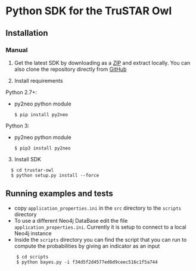 # Python SDK for the TruSTAR Owl 
  
## Installation

### Manual
1. Get the latest SDK by downloading as a [ZIP](https://github.com/trustar/trustar-owl/archive/master.zip) and extract locally.  You can also clone the repository directly from [GitHub](https://github.com/trustar/trustar-owl)

2. Install requirements

 Python 2.7+:
* py2neo python module

  ```shell
  $ pip install py2neo
  ``` 
  
 Python 3:
* py2neo python module

  ```shell
  $ pip3 install py2neo
  ``` 
  
3. Install SDK

  ```shell   
    $ cd trustar-owl
    $ python setup.py install --force
   ```

## Running examples and tests
- copy `application_properties.ini` in the `src` directory to the `scripts` directory
- To use a different Neo4j DataBase edit the file `application_properties.ini`. Currently it is setup to connect to a 
local Neo4j instance
- Inside the `scripts` directory you can find the script that you can run to compute the probabilities by giving an indicator as an input

```shell
    $ cd scripts
    $ python bayes.py -i f34d5f2d4577ed6d9ceec516c1f5a744
```
